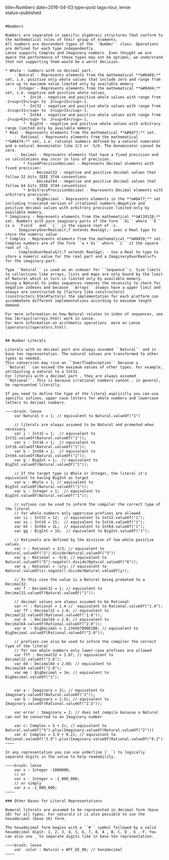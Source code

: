 title=Numbers
date=2016-04-03
type=post
tags=tour, lense
status=published
~~~~~~

#Numbers

Numbers are separated in specific algebraic structures that conform to the mathematical rules of their group of elements.
All numbers are descendent types of the ``Number`` class. Operations are defined for each type independently.
Lense supports Complex and Imaginary numbers. Even thought we are aware the performance of these types may not be optimal, we understand that not supporting them would be a worst decision. 

* Whole - numbers with no decimal part.
	- Natural - Represents elements from the mathematical **&#8469;** set, i.e. positive only whole values that include zero and range from zero up to maximum value limited only by available memory
	- Integer - Represents elements from the mathematical **&#8484;** set, i.e. negative and positive whole values.
		*  Int16 - negative and positive whole values with range from -2<sup>15</sup> to  2<sup>15</sup>-1.
		*  Int32 - negative and positive whole values with range from -2<sup>31</sup> to  2<sup>31</sup>-1. 
		*  Int64 - negative and positive whole values with range from -2<sup>63</sup> to  2<sup>63</sup>-1. 
		*  BigInt - negative and positive whole values with arbitrary range limited only by available memory
* Real - Represents elements from the mathematical **&#8477;** set.
	-  Rational - Represents elements from the mathematical **&#8474;** set, i.e. rational numbers defined by a natural numerator and a natural denominator like 2/3 or -5/8. The denominator cannot be zero. 
	-  Decimal - Represents elements that have a fixed precision and so calculations may incur in loss of precision.
		* FixedPrecisionDecimal - Represents Decimal elements with fixed precision:
			- Decimal32 - negative and positive decimal values that follow 32 bits IEEE 3744 conventions
			- Decimal64 - negative and positive decimal values that follow 64 bits IEEE 3744 conventions
		* ArbitraryPrecisionDecimal - Represents Decimal elements with arbitrary precision:
			- BigDecimal - Represents elements in the **&#8477;** set including truncated version of irrational numbers.Negative and positive decimal values with arbitrary precision limited only by available memory.
* Imaginary - Represents elements from the mathematical **&#120128;** set. Numbers with pure imaginary parts of the form ``bi`` where ``b`` is a ``Field`` and ``i`` is the square root of -1.
	- ImaginaryOverReals&lt;T extends Real&gt;- uses a Real type to store the numeric value
* Complex - Represents elements from the mathematical **&#8450;** set. Complex numbers are of the form ``a + bi`` where ``i`` it the square root of -1.
	- ComplexOverReals&lt;T extends Real&gt; - Use a Real to type to store a numeric value for the real part and a ImaginaryOverReals<T> for the imaginary part.

Type ``Natural`` is used as an indexer for ``Sequence``s. Size limits to collections like arrays, lists and maps are only bound by the limit of Natural which in turn is limited only by available memory.
Using a Natural to index sequences removes the necessity to check for negative indexes and because ``Arrays`` always have a upper limit and always are constructed by [factory like constructors](constructors.html#factory) the implementation for each platform can accommodate different implementations according to maximum length demand.

For more information on how Natural relates to index of sequences, see how [Arrays](arrays.html) work in Lense.
For more information on arithmetic operations  more on Lense [operators](operators.html).


## Number Literals 

Literals with no decimal part are always assumed ``Natural`` and in base ten representation. The natural values are transformed to other types as needed. 
This conversion may rise an ``OverflowException`` becasue a ``Natural`` can exceed the maximum values of other types. For example, atribuiting a natural to a Int32.
For literals with a decimal part , they are always assumed ``Rational``. This is because irrational numbers cannot , in general, be represented literally.

If you need to define the type of the literal explicitly you can use specific sufixes, upper case letters for whole numbers and lowercase letters to decimal numbers.

~~~~brush: lense
	var Natural n = 1; // equivalent to Natural.valueOf("1")
	
	// literals are always assumed to be Natural and promoted when necessary
	var i : Int32 = 1;  // equivalent to Int32.valueOf(Natural.valueOf("1"));
	var s : Int16 = 1;  // equivalent to Int16.valueOf(Natural.valueOf("1"));
	var k : Int64 = 1;  // equivalent to Int64.valueOf(Natural.valueOf("1"));
	var g : BigInt = 1;  // equivalent to BigInt.valueOf(Natural.valueOf("1"));
	
	// If the target type is Whole or Integer, the literal it's equivalent to having BigInt as target 
	var w : Whole = 1; // equivalent to BigInt.valueOf(Natural.valueOf("1"));
	var u : Integer = 1;  // equivalent to BigInt.valueOf(Natural.valueOf("1"));
	
	// sufixes can be used to inform the compiler the correct type of the literal
	// for whole numbers only uppercase prefixes are allowed 
	var ii : Int32 = 1Z;  // equivalent to Int32.valueOf("1");
	var ss : Int16 = 1S;  // equivalent to Int16.valueOf("1");
	var kk : Int64 = 1L;  // equivalent to Int64.valueOf("1");
	var gg : BigInt = 1G;  // equivalent to BigInt.valueOf("1");
	
	// Rationals are defined by the division of two whole positive values. 
	var r : Rational = 2/3; // equivalent to Natural.valueOf("2").divide(Natural.valueOf("3"))
	var q : Rational = -5/8; // equivalent to Natural.valueOf("5").negate().divide(Natural.valueOf("8"));
	var q : Rational = -x/y; // equivalent to Natural.valueOf(x).negate().divide(Natural.valueOf(y));
	
	// In this case the value is a Natural being promoted to a Decimal32.
	var f : Decimal32 = 1; // equivalent to Decimal32.valueOf(Natural.valueOf("1"));
	
	// decimal values are always assumed to be Rational
	var rr : Rational = 1.4 //  equivalent to Rational.valueOf("1.4");
	var ff : Decimal32 = 1.6; // equivalent to Decimal32.valueOf(Rational.valueOf("1.6"));
	var d  : Decimal64 = 2.0; // equivalent to Decimal64.valueOf(Rational.valueOf("2.0"));
	var m  : BigDecimal = 1.234567890E100; // equivalent to BigDecimal.valueOf(Rational.valueOf("2.0"));

	// prefixes can also be used to inform the compiler the correct type of the literal
	// for non whole numbers only lower-case prefixes are allowed 
	var fff : Decimal32 = 1.6f; // equivalent to Decimal32.valueOf("1.6");
	var dd : Decimal64 = 2.0d; // equivalent to Decimal64.valueOf("2.0");
	var mm : BigDecimal = 1m; // equivalent to BigDecimal.valueOf("1");
	
	
	var a : Imaginary = 2i; // equivalent to Imaginary.valueOf(Natural.valueOf("2"));
	var b : Imaginary = 2.5i; // equivalent to Imaginary.valueOf(Rational.valueOf("2.5"));
	
	var error : Imaginary = 2; // does not compile because a Natural can not be converted to an Imaginary number

	var c: Complex = 5 + 2i; // equivalent to Natural.valueOf("5").plus(Imaginary.valueOf(Natural.valueOf("2")))
	var d: Complex = 3.9 + 0.2i; // equivalent to Rational.valueOf("3.9").plus(Imaginary.valueOf(Rational.valueOf("0.2"))
~~~~

In any representation you can use underline (`_`) to logically separate digits in the value to help readability.

~~~~brush: lense
	var x : Integer -1000000;
	// or
	var x : Integer = -1_000_000;
	// or simply
	var x = -1_000_000;
~~~~

### Other Bases for Literal Representations 

Numeral literals are assumed to be represented in decimal form (base 10) for all types. For naturals it is also possible to use the hexadecimal (base 16) form.

The hexadecimal form begins with a ``#`` symbol followed by a valid hexadecimal digit: 1, 2, 3, 4, 5, 6, 7, 8, A , B, C, D , E , F. You can also use _ to separate digits like in base ten representation.

~~~~brush: lense
	var  color : Natural = #FF_EE_00; // hexadecimal
~~~~
